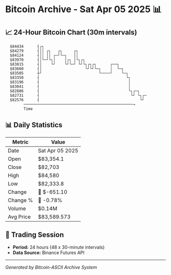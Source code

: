 # Bitcoin Archive - Sat Apr 05 2025 📊

## 📈 24-Hour Bitcoin Chart (30m intervals)

```
  $84434      ┤┌┐                                              
  $84279      ┤││ ┌┐   ┌┐     ┌┐                               
  $84124      ┤││ ││ ┌─┘└─┐   ││                               
  $83970      ┤│└─┘└┐│    │┌┐ │└┐┌┐                            
  $83815      ┤│    └┘    └┘└─┘ └┘└┐┌┐┌┐      ┌──┐             
  $83660      ┤│                   └┘└┘└─┐    │  └─┐           
  $83505      ┼┘                         └────┘    └─┐         
  $83350      ┤                                      └┐        
  $83196      ┤                                       │        
  $83041      ┤                                       │        
  $82886      ┤                                       └┐┌─┐    
  $82731      ┤                                        └┘ └┐┌─ 
  $82576      ┤                                            └┘  
        ────────────────────────────────────────────────→
        Time
```

## 📊 Daily Statistics

| Metric | Value |
|--------|-------|
| Date | Sat Apr 05 2025 |
| Open | $83,354.1 |
| Close | $82,703 |
| High | $84,580 |
| Low | $82,333.8 |
| Change | 🔴 $-651.10 |
| Change % | 🔴 -0.78% |
| Volume | $0.14M |
| Avg Price | $83,589.573 |

## 📅 Trading Session

- **Period:** 24 hours (48 x 30-minute intervals)
- **Data Source:** Binance Futures API

---
*Generated by Bitcoin-ASCII Archive System*
